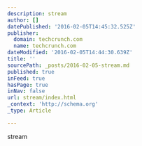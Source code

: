 ```yaml
---
description: stream
author: []
datePublished: '2016-02-05T14:45:32.525Z'
publisher:
  domain: techcrunch.com
  name: techcrunch.com
dateModified: '2016-02-05T14:44:30.639Z'
title: ''
sourcePath: _posts/2016-02-05-stream.md
published: true
inFeed: true
hasPage: true
inNav: false
url: stream/index.html
_context: 'http://schema.org'
_type: Article

---
```

stream